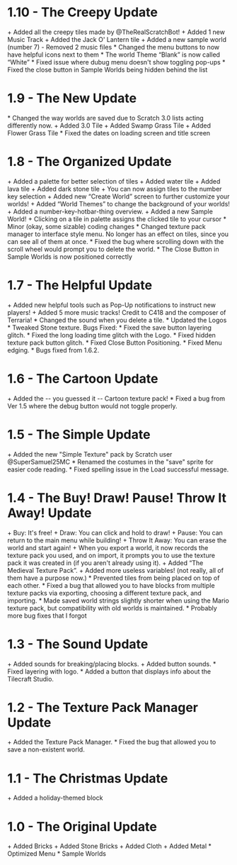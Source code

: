 # 1.10 - The Creepy Update

\+ Added all the creepy tiles made by @TheRealScratchBot!
\+ Added 1 new Music Track
\+ Added the Jack O' Lantern tile
\+ Added a new sample world (number 7)
\- Removed 2 music files
\* Changed the menu buttons to now have helpful icons next to them
\* The world Theme “Blank” is now called “White”
\* Fixed issue where dubug menu doesn't show toggling pop-ups
\* Fixed the close button in Sample Worlds being hidden behind the list

# 1.9 - The New Update

\* Changed the way worlds are saved due to Scratch 3.0 lists acting differently now.
\+ Added 3.0 Tile
\+ Added Swamp Grass Tile
\+ Added Flower Grass Tile
\* Fixed the dates on loading screen and title screen

# 1.8 - The Organized Update

\+ Added a palette for better selection of tiles
\+ Added water tile
\+ Added lava tile
\+ Added dark stone tile
\+ You can now assign tiles to the number key selection
\+ Added new “Create World” screen to further customize your worlds!
\+ Added “World Themes” to change the background of your worlds!
\+ Added a number-key-hotbar-thing overview.
\+ Added a new Sample World!
\+ Clicking on a tile in palette assigns the clicked tile to your cursor
\* Minor (okay, some sizable) coding changes
\* Changed texture pack manager to interface style menu.  No longer has an effect on tiles, since you can see all of them at once.
\* Fixed the bug where scrolling down with the scroll wheel would prompt you to delete the world.
\* The Close Button in Sample Worlds is now positioned correctly

# 1.7 - The Helpful Update

\+ Added new helpful tools such as Pop-Up notifications to instruct new players!
\+ Added 5 more music tracks! Credit to C418 and the composer of Terraria!
\* Changed the sound when you delete a tile.
\* Updated the Logos
\* Tweaked Stone texture.
Bugs Fixed:
\* Fixed the save button layering glitch.
\* Fixed the long loading time glitch with the Logo.
\* Fixed hidden texture pack button glitch.
\* Fixed Close Button Positioning.
\* Fixed Menu edging.
\* Bugs fixed from 1.6.2.

# 1.6 - The Cartoon Update

\+ Added the -- you guessed it -- Cartoon texture pack!
\* Fixed a bug from Ver 1.5 where the debug button would not toggle properly.

# 1.5 - The Simple Update

\+ Added the new "Simple Texture" pack by Scratch user @SuperSamuel25MC
\* Renamed the costumes in the "save" sprite for easier code reading.
\* Fixed spelling issue in the Load successful message.

# 1.4 - The Buy! Draw! Pause! Throw It Away! Update

\+ Buy: It's free!
\+ Draw: You can click and hold to draw!
\+ Pause: You can return to the main menu while building!
\+ Throw It Away: You can erase the world and start again!
\+ When you export a world, it now records the texture pack you used, and on import, it prompts you to use the texture pack it was created in (if you aren't already using it).
\+ Added “The Medieval Texture Pack”.
\+ Added more useless variables! (not really, all of them have a purpose now.)
\* Prevented tiles from being placed on top of each other.
\* Fixed a bug that allowed you to have blocks from multiple texture packs via exporting, choosing a different texture pack, and importing.
\* Made saved world strings slightly shorter when using the Mario texture pack, but compatibility with old worlds is maintained.
\* Probably more bug fixes that I forgot

# 1.3 - The Sound Update

\+ Added sounds for breaking/placing blocks.
\+ Added button sounds.
\* Fixed layering with logo.
\* Added a button that displays info about the Tilecraft Studio.

# 1.2 - The Texture Pack Manager Update

\+ Added the Texture Pack Manager.
\* Fixed the bug that allowed you to save a non-existent world.

# 1.1 - The Christmas Update

\+ Added a holiday-themed block

# 1.0 - The Original Update

\+ Added Bricks
\+ Added Stone Bricks
\+ Added Cloth
\+ Added Metal
\* Optimized Menu
\* Sample Worlds
